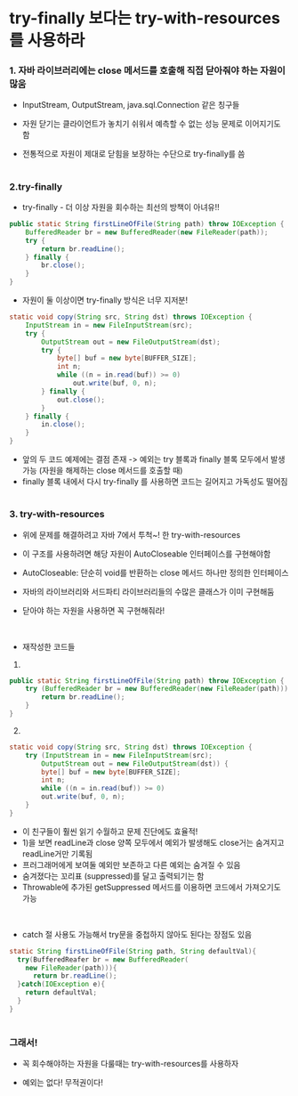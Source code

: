 # try-finally 보다는 try-with-resources를 사용하라
### 1. 자바 라이브러리에는 close 메서드를 호출해 직접 닫아줘야 하는 자원이 많움

- InputStream, OutputStream, java.sql.Connection 같은 칭구들

- 자원 닫기는 클라이언트가 놓치기 쉬워서 예측할 수 없는 성능 문제로 이어지기도 함
- 전통적으로 자원이 제대로 닫힘을 보장하는 수단으로 try-finally를 씀

 

#
### 2.try-finally
- try-finally - 더 이상 자원을 회수하는 최선의 방책이 아녀유!!
```java
public static String firstLineOfFile(String path) throw IOException {
    BufferedReader br = new BufferedReader(new FileReader(path));
    try {
        return br.readLine();
    } finally {
        br.close();
    }
}
```

- 자원이 둘 이상이면 try-finally 방식은 너무 지저분!
```java
static void copy(String src, String dst) throws IOException {
	InputStream in = new FileInputStream(src);
	try {
		OutputStream out = new FileOutputStream(dst);
		try {
			byte[] buf = new byte[BUFFER_SIZE];
			int n;
			while ((n = in.read(buf)) >= 0)
				out.write(buf, 0, n);
		} finally {
			out.close();
		}
	} finally {
		in.close();
	}
}
```

- 앞의 두 코드 예제에는 결점 존재 -> 예외는 try 블록과 finally 블록 모두에서 발생 가능 (자원을 해제하는 close 메서드를 호출할 때)
- finally 블록 내에서 다시 try-finally 를 사용하면 코드는 길어지고 가독성도 떨어짐

 

#
### 3. try-with-resources
- 위에 문제를 해결하려고 자바 7에서 투척~! 한 try-with-resources
- 이 구조를 사용하려면 해당 자원이 AutoCloseable 인터페이스를 구현해야함

- AutoCloseable: 단순히 void를 반환하는 close 메서드 하나만 정의한 인터페이스
- 자바의 라이브러리와 서드파티 라이브러리들의 수많은 클래스가 이미 구현해둠
- 닫아야 하는 자원을 사용하면 꼭 구현해줘라!

<br>

- 재작성한 코드들
1)
```java
public static String firstLineOfFile(String path) throw IOException {
    try (BufferedReader br = new BufferedReader(new FileReader(path))) {
        return br.readLine();
    }
}
```

2)
```java
static void copy(String src, String dst) throws IOException {
	try (InputStream in = new FileInputStream(src);
		OutputStream out = new FileOutputStream(dst)) {
		byte[] buf = new byte[BUFFER_SIZE];
		int n;
		while ((n = in.read(buf)) >= 0)
		out.write(buf, 0, n);
	}
}
```

- 이 친구들이 훨씬 읽기 수월하고 문제 진단에도 효율적!
- 1)을 보면 readLine과 close 양쪽 모두에서 예외가 발생해도 close거는 숨겨지고 readLine거만 기록됨
- 프러그래머에게 보여둘 예외만 보존하고 다른 예외는 숨겨질 수 있음
- 숨겨졌다는 꼬리표 (suppressed)를 달고 출력되기는 함
- Throwable에 추가된 getSuppressed 메서드를 이용하면 코드에서 가져오기도 가능

<br>

- catch 절 사용도 가능해서 try문을 중첩하지 않아도 된다는 장점도 있음

```java
static String firstLineOfFile(String path, String defaultVal){
  try(BufferedReafer br = new BufferedReader(
    new FileReader(path))){
      return br.readLine();
  }catch(IOException e){
    return defaultVal;
  }
}
```

#
### 그래서!
- 꼭 회수해야하는 자원을 다룰때는 try-with-resources를 사용하자

- 예외는 없다! 무적권이다!

